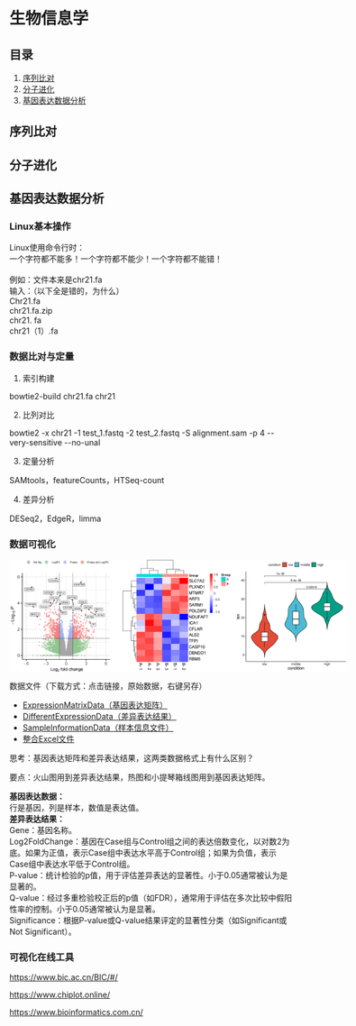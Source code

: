 # 生物信息学

## 目录  
1. [序列比对](#序列比对)  
2. [分子进化](#分子进化)  
3. [基因表达数据分析](#基因表达数据分析)  

## 序列比对



## 分子进化



## 基因表达数据分析

### Linux基本操作

Linux使用命令行时：<br>  一个字符都不能多！一个字符都不能少！一个字符都不能错！<br>  
例如：文件本来是chr21.fa<br>输入：（以下全是错的，为什么）<br>  Chr21.fa<br>chr21.fa.zip<br>chr21. fa<br>chr21（1）.fa <br>
 
### 数据比对与定量
1. 索引构建

bowtie2-build chr21.fa chr21

2. 比列对比

bowtie2 -x chr21 -1 test_1.fastq -2 test_2.fastq -S alignment.sam -p 4 --very-sensitive --no-unal 

3. 定量分析

SAMtools，featureCounts，HTSeq-count

4. 差异分析

DESeq2，EdgeR，limma

### 数据可视化

<div style="display: flex; justify-content: space-around;">  
    <img src="./figures/VolcanoPlot.png" alt="火山图" width="200" />  
    <img src="./figures/HeatmapPlot.png" alt="热图" width="200" />  
    <img src="./figures/VolinBoxPlot.png" alt="小提琴箱线图" width="200" />  
</div>  

数据文件（下载方式：点击链接，原始数据，右键另存）
- [ExpressionMatrixData（基因表达矩阵）](./files/ExpressionMatrixData.txt)  
- [DifferentExpressionData（差异表达结果）](./files/DifferentExpressionData.txt)  
- [SampleInformationData（样本信息文件）](./files/SampleInformationData.txt)  
- [整合Excel文件](./files/基因表达示例数据.xlsx)  

思考：基因表达矩阵和差异表达结果，这两类数据格式上有什么区别？

要点：火山图用到差异表达结果，热图和小提琴箱线图用到基因表达矩阵。


<b>基因表达数据：</b><br>
行是基因，列是样本，数值是表达值。<br></b>
<b>差异表达结果：</b><br>
Gene：基因名称。<br>
Log2FoldChange：基因在Case组与Control组之间的表达倍数变化，以对数2为底。如果为正值，表示Case组中表达水平高于Control组；如果为负值，表示Case组中表达水平低于Control组。<br>
P-value：统计检验的p值，用于评估差异表达的显著性。小于0.05通常被认为是显著的。<br>
Q-value：经过多重检验校正后的p值（如FDR），通常用于评估在多次比较中假阳性率的控制。小于0.05通常被认为是显著。<br>
Significance：根据P-value或Q-value结果评定的显著性分类（如Significant或Not Significant）。<br>

### 可视化在线工具

https://www.bic.ac.cn/BIC/#/  

https://www.chiplot.online/ 

https://www.bioinformatics.com.cn/ 


